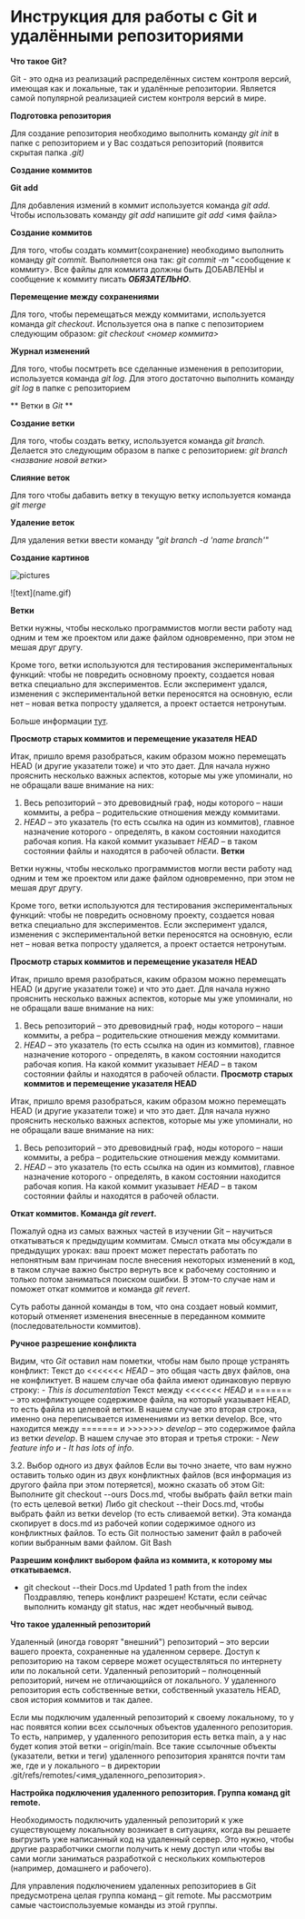 # Инструкция для работы с Git и удалёнными репозиториями # 

**Что такое Git?**

Git - это одна из реализаций распределённых систем контроля версий, имеющая как и локальные, так и удалённые репозитории. Является самой популярной реализацией систем контроля версий в мире.

**Подготовка репозитория**

Для создание репозитория необходимо выполнить команду *git init* в папке с репозиторием и у Вас создаться репозиторий (появится скрытая папка *.git)*

**Создание коммитов**

__Git add__

Для добавления измений в коммит используется команда *git add.* Чтобы использовать команду *git add* напишите *git add* <имя файла>

**Создание коммитов**

Для того, чтобы создать коммит(сохранение) необходимо выполнить команду *git commit.* Выполняется она так: *git commit -m* "<сообщение к коммиту>. Все файлы для коммита должны быть ДОБАВЛЕНЫ и сообщение к коммиту писать *__ОБЯЗАТЕЛЬНО__*.

**Перемещение между сохранениями**

Для того, чтобы перемещаться между коммитами, используется команда *git checkout*. Используется она в папке с пепозиторием следующим образом: *git checkout <номер коммита>*

**Журнал изменений**

Для того, чтобы посмтреть все сделанные изменения в репозитории, используется команда *git log*. Для этого достаточно выполнить команду *git log* в папке с репозиторием

** Ветки в *Git* **

**Создание ветки**

Для того, чтобы создать ветку, используется команда *git branch.* Делается это следующим образом в папке с репозиторием: *git branch <название новой ветки>*

**Слияние веток**

Для того чтобы дабавить ветку в текущую ветку используется команда *git merge*

**Удаление веток**

Для удаления ветки ввести команду *"git branch -d 'name branch'"*

**Создание картинов**

![pictures](https://thumb.tildacdn.com/tild6336-6565-4834-b433-616638643930/-/resize/960x/-/format/webp/2_git_fetch_pull_pus.png)

!\[text]\(name.gif)

**Ветки**

Ветки нужны, чтобы несколько программистов могли вести работу над одним и тем же проектом или даже файлом одновременно, при этом не мешая друг другу.

Кроме того, ветки используются для тестирования экспериментальных функций: чтобы не повредить основному проекту, создается новая ветка специально для экспериментов. Если эксперимент удался, изменения с экспериментальной ветки переносятся на основную, если нет – новая ветка попросту удаляется, а проект остается нетронутым.

Больше информации [тут](https://smartiqa.ru/courses/git/lesson-3).

**Просмотр старых коммитов и перемещение указателя HEAD**

Итак, пришло время разобраться, каким образом можно перемещать HEAD (и другие указатели тоже) и что это дает. Для начала нужно прояснить несколько важных аспектов, которые мы уже упоминали, но не обращали ваше внимание на них:

1. Весь репозиторий – это древовидный граф, ноды которого – наши коммиты, а ребра – родительские отношения между коммитами.
2. *HEAD* – это указатель (то есть ссылка на один из коммитов), главное назначение которого - определять, в каком состоянии находится рабочая копия. На какой коммит указывает *HEAD* – в таком состоянии файлы и находятся в рабочей области.
**Ветки**

Ветки нужны, чтобы несколько программистов могли вести работу над одним и тем же проектом или даже файлом одновременно, при этом не мешая друг другу.

Кроме того, ветки используются для тестирования экспериментальных функций: чтобы не повредить основному проекту, создается новая ветка специально для экспериментов. Если эксперимент удался, изменения с экспериментальной ветки переносятся на основную, если нет – новая ветка попросту удаляется, а проект остается нетронутым.

**Просмотр старых коммитов и перемещение указателя HEAD**

Итак, пришло время разобраться, каким образом можно перемещать HEAD (и другие указатели тоже) и что это дает. Для начала нужно прояснить несколько важных аспектов, которые мы уже упоминали, но не обращали ваше внимание на них:

1. Весь репозиторий – это древовидный граф, ноды которого – наши коммиты, а ребра – родительские отношения между коммитами.
2. *HEAD* – это указатель (то есть ссылка на один из коммитов), главное назначение которого - определять, в каком состоянии находится рабочая копия. На какой коммит указывает *HEAD* – в таком состоянии файлы и находятся в рабочей области.
**Просмотр старых коммитов и перемещение указателя HEAD**

Итак, пришло время разобраться, каким образом можно перемещать HEAD (и другие указатели тоже) и что это дает. Для начала нужно прояснить несколько важных аспектов, которые мы уже упоминали, но не обращали ваше внимание на них:

1. Весь репозиторий – это древовидный граф, ноды которого – наши коммиты, а ребра – родительские отношения между коммитами.
2. *HEAD* – это указатель (то есть ссылка на один из коммитов), главное назначение которого - определять, в каком состоянии находится рабочая копия. На какой коммит указывает *HEAD* – в таком состоянии файлы и находятся в рабочей области.

**Откат коммитов. Команда _git revert_.**

Пожалуй одна из самых важных частей в изучении Git – научиться откатываться к предыдущим коммитам. Смысл отката мы обсуждали в предыдущих уроках: ваш проект может перестать работать по непонятным вам причинам после внесения некоторых изменений в код, в таком случае важно быстро вернуть все к рабочему состоянию и только потом заниматься поиском ошибки. В этом-то случае нам и поможет откат коммитов и команда *git revert*.

Суть работы данной команды в том, что она создает новый коммит, который отменяет изменения внесенные в переданном коммите (последовательности коммитов).

**Ручное разрешение конфликта**

Видим, что *Git* оставил нам пометки, чтобы нам было проще устранять конфликт:
Текст до <<<<<<< *HEAD* – это общая часть двух файлов, она не конфликтует. В нашем случае оба файла имеют одинаковую первую строку: - *This is documentation*
Текст между <<<<<<< *HEAD* и ======= – это конфликтующее содержимое файла, на который указывает HEAD, то есть файла из целевой ветки. В нашем случае это вторая строка, именно она переписывается изменениями из ветки develop.
Все, что находится между ======= и >>>>>>> *develop* – это содержимое файла из ветки *develop*. В нашем случае это вторая и третья строки: - *New feature info и - It has lots of info*.

3.2. Выбор одного из двух файлов
Если вы точно знаете, что вам нужно оставить только один из двух конфликтных файлов (вся информация из другого файла при этом потеряется), можно сказать об этом Git:
Выполните git checkout --ours Docs.md, чтобы выбрать файл ветки main (то есть целевой ветки)
Либо git checkout --their Docs.md, чтобы выбрать файл из ветки develop (то есть сливаемой ветки).
Эта команда скопирует в docs.md из рабочей копии содержимое одного из конфликтных файлов. То есть Git полностью заменит файл в рабочей копии выбранным вами файлом.
Git Bash

**Разрешим конфликт выбором файла из коммита, к которому мы откатываемся.**

* git checkout --their Docs.md
Updated 1 path from the index
Поздравляю, теперь конфликт разрешен! Кстати, если сейчас выполнить команду git status, нас ждет необычный вывод.

**Что такое удаленный репозиторий**

Удаленный (иногда говорят "внешний") репозиторий – это версии вашего проекта, сохраненные на удаленном сервере. Доступ к репозиторию на таком сервере может осуществляться по интернету или по локальной сети.
Удаленный репозиторий – полноценный репозиторий, ничем не отличающийся от локального. У удаленного репозитория есть собственные ветки, собственный указатель HEAD, своя история коммитов и так далее.

Если мы подключим удаленный репозиторий к своему локальному, то у нас появятся копии всех ссылочных объектов удаленного репозитория. То есть, например, у удаленного репозитория есть ветка main, а у нас будет копия этой ветки – origin/main. Все такие ссылочные объекты (указатели, ветки и теги) удаленного репозитория хранятся почти там же, где и у локального – в директории .git/refs/remotes/<имя_удаленного_репозитория>.

**Настройка подключения удаленного репозитория. Группа команд git remote.**

Необходимость подключить удаленный репозиторий к уже существующему локальному возникает в ситуациях, когда вы решаете выгрузить уже написанный код на удаленный сервер. Это нужно, чтобы другие разработчики смогли получить к нему доступ или чтобы вы сами могли заниматься разработкой с нескольких компьютеров (например, домашнего и рабочего).

Для управления подключением удаленных репозиториев в Git предусмотрена целая группа команд – git remote. Мы рассмотрим самые частоиспользуемые команды из этой группы.